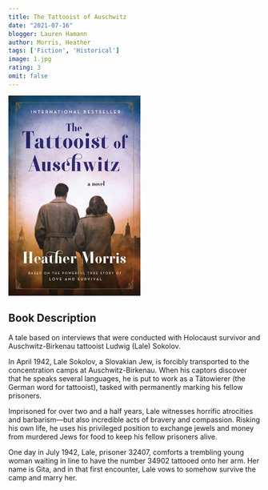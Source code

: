 ```yaml
---
title: The Tattooist of Auschwitz 
date: "2021-07-16"
blogger: Lauren Hamann
author: Morris, Heather
tags: ['Fiction', 'Historical']
image: 1.jpg
rating: 3
omit: false
---
```


![Book Cover](1.jpg)

## Book Description

A tale based on interviews that were conducted with Holocaust survivor and Auschwitz-Birkenau tattooist Ludwig (Lale) Sokolov.

In April 1942, Lale Sokolov, a Slovakian Jew, is forcibly transported to the concentration camps at Auschwitz-Birkenau. When his captors discover that he speaks several languages, he is put to work as a Tätowierer (the German word for tattooist), tasked with permanently marking his fellow prisoners.

Imprisoned for over two and a half years, Lale witnesses horrific atrocities and barbarism—but also incredible acts of bravery and compassion. Risking his own life, he uses his privileged position to exchange jewels and money from murdered Jews for food to keep his fellow prisoners alive.

One day in July 1942, Lale, prisoner 32407, comforts a trembling young woman waiting in line to have the number 34902 tattooed onto her arm. Her name is Gita, and in that first encounter, Lale vows to somehow survive the camp and marry her.
